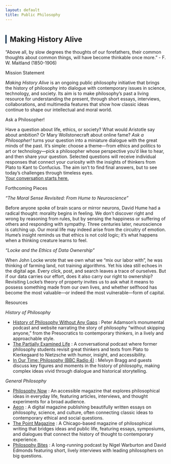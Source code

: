 ```yaml
---
layout: default
title: Public Philosophy
---
```


<div class="divider"></div>

<!-- ===== Making History Alive ===== -->
<h2 id="making-history-alive" style="font-size:1.6em; margin-top:40px; border-left:4px solid #1B3A57; padding-left:10px;">Making History Alive</h2>
<p class="center-paragraph">
  “Above all, by slow degrees the thoughts of our forefathers, their common thoughts about common things, will have become thinkable once more.” - F. W. Maitland (1850-1906)
</p>

<!--
<figure class="figure-torn">
  <img src="assets/public-history.webp" alt="Making History Alive visual">
</figure>
<p class="img-credit">Image credit: Placeholder</p>
-->

<div class="subhead">Mission Statement</div>
<p class="subdesc"><em>Making History Alive</em> is an ongoing public philosophy initiative that brings the history of philosophy into dialogue with contemporary issues in science, technology, and society. Its aim is to make philosophy’s past a living resource for understanding the present, through short essays, interviews, collaborations, and multimedia features that show how classic ideas continue to shape our intellectual and moral world.</p>

<div class="subhead">Ask a Philosopher!</div>
<p class="subdesc">Have a question about life, ethics, or society? What would Aristotle say about ambition? Or Mary Wollstonecraft about online fame? <em>Ask a Philosopher!</em> turns your question into a miniature dialogue with the great minds of the past. It’s simple: choose a theme—from ethics and politics to art or technology—pick a philosopher whose perspective you’d like to hear, and then share your question. Selected questions will receive individual responses that connect your curiosity with the insights of thinkers from Plato to Kant to Confucius. The aim isn’t to find final answers, but to see today’s challenges through timeless eyes.<br>
<a href="{{ '/ask' | relative_url }}" class="inline-link">Your conversation starts here.</a>
</p>

<div class="subhead">Forthcoming Pieces</div>
<p class="resource-category"><em>“The Moral Sense Revisited: From Hume to Neuroscience”</em></p>
<p class="subdesc">Before anyone spoke of brain scans or mirror neurons, David Hume had a radical thought: morality begins in feeling. We don’t discover right and wrong by reasoning from rules, but by sensing the happiness or suffering of others and responding with sympathy. Three centuries later, neuroscience is catching up. Our moral life may indeed arise from the circuitry of emotion. Hume’s insight reminds us that ethics is not cold logic; it’s what happens when a thinking creature learns to feel.
</p>

<p class="resource-category"><em>“Locke and the Ethics of Data Ownership”</em></p>
<p class="subdesc">When John Locke wrote that we own what we “mix our labor with”, he was thinking of farming land, not training algorithms. Yet his idea still echoes in the digital age. Every click, post, and search leaves a trace of ourselves. But if our data carries our effort, does it also carry our right to ownership? Revisiting Locke’s theory of property invites us to ask what it means to possess something made from our own lives, and whether selfhood has become the most valuable—or indeed the most vulnerable—form of capital.
</p>


<!-- ===== Resources ===== -->
<div class="subhead">Resources</div>

<p class="resource-category"><em>History of Philosophy</em></p>

<ul class="resource-list">
  <li>
    <a href="https://historyofphilosophy.net" target="_blank" rel="noopener">History of Philosophy Without Any Gaps</a> : Peter Adamson’s monumental podcast and website narrating the story of philosophy “without skipping anyone,” from the Presocratics to contemporary thinkers, in a lively and approachable style.
  </li>
  <li>
    <a href="https://partiallyexaminedlife.com" target="_blank" rel="noopener">The Partially Examined Life</a> : A conversational podcast where former philosophy students revisit great thinkers and texts from Plato to Kierkegaard to Nietzsche with humor, insight, and accessibility.
  </li>
  <li>
    <a href="https://www.bbc.co.uk/programmes/p01f0vzr" target="_blank" rel="noopener">In Our Time: Philosophy (BBC Radio 4)</a> : Melvyn Bragg and guests discuss key figures and moments in the history of philosophy, making complex ideas vivid through dialogue and historical storytelling.
  </li>
</ul>



<p class="resource-category"><em>General Philosophy</em></p>

<ul class="resource-list">
  <li>
    <a href="https://philosophynow.org" target="_blank" rel="noopener">Philosophy Now</a> : An accessible magazine that explores philosophical ideas in everyday life, featuring articles, interviews, and thought experiments for a broad audience.
  </li>
  <li><a href="https://aeon.co" target="_blank" rel="noopener">Aeon</a> : A digital magazine publishing beautifully written essays on philosophy, science, and culture, often connecting classic ideas to contemporary ethical and social questions.</li>
  <li><a href="https://thepointmag.com" target="_blank" rel="noopener">The Point Magazine</a> : A Chicago-based magazine of philosophical writing that bridges ideas and public life, featuring essays, symposiums, and dialogues that connect the history of thought to contemporary experience.</li>
  <li><a href="https://philosophybites.com" target="_blank" rel="noopener">Philosophy Bites</a> : A long-running podcast by Nigel Warburton and David Edmonds featuring short, lively interviews with leading philosophers on big questions.</li>
  
</ul>




<!-- ===== Topic Two (placeholder) ===== --
<h2 id="topic-two" style="font-size:1.6em; margin-top:40px; border-left:4px solid #1B3A57; padding-left:10px;">Topic Two</h2>
<p>
  A short description goes here. Keep one or two sentences that outline the theme, audience, and
  intended public impact. Replace this placeholder with your content.
</p>

<figure class="figure-torn">
  <img src="assets/placeholder-02.webp" alt="Topic Two visual">
</figure>
<p class="img-credit">Image credit: Placeholder</p>

<div class="subhead">Project A — (Placeholder)</div>
<p class="subdesc">Brief 1–2 sentence summary of the sub-project. What is the venue and audience?</p>
-->


<!-- ===== Topic Three (placeholder) ===== --
<h2 id="topic-three" style="font-size:1.6em; margin-top:40px; border-left:4px solid #1B3A57; padding-left:10px;">Topic Three</h2>
<p>
  A short description goes here. You can mirror the structure above to keep a consistent rhythm
  across the page. Replace this paragraph with the actual overview.
</p>

<figure class="figure-torn">
  <img src="assets/placeholder-03.webp" alt="Topic Three visual">
</figure>
<p class="img-credit">Image credit: Placeholder</p>

<div class="subhead">Project A — (Placeholder)</div>
<p class="subdesc">Brief 1–2 sentence summary of the sub-project. What is the public-facing outcome?</p>
-->

<div class="divider"></div>
